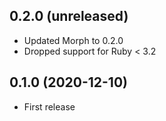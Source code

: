 ## 0.2.0 (unreleased)

- Updated Morph to 0.2.0
- Dropped support for Ruby < 3.2

## 0.1.0 (2020-12-10)

- First release
